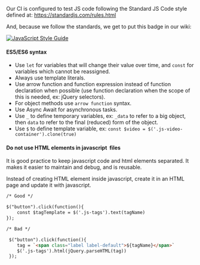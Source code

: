 Our CI is configured to test JS code following the Standard JS Code style defined at:
https://standardjs.com/rules.html

And, because we follow the standards, we get to put this badge in our wiki:

[![JavaScript Style Guide](https://cdn.rawgit.com/standard/standard/master/badge.svg)](https://github.com/standard/standard)
#### ES5/ES6 syntax
- Use `let` for variables that will change their value over time, and `const` for variables which cannot be reassigned.
- Always use template literals.
- Use arrow function and function expression instead of function declaration when possible (use function declaration when the scope of this is needed, ex: jQuery selectors).
- For object methods use `arrow function` syntax.
- Use Async Await for asynchronous tasks.
- Use `_` to define temporary variables, ex: `_data` to refer to a big object, then `data` to refer to the final (reduced) form of the object.
- Use `$` to define template variable, ex: `const $video = $('.js-video-container').clone(true)`
 

#### Do not use HTML elements in javascript  files
It is good practice to keep javascript code and html elements separated. It makes it easier to maintain and debug, and  is reusable. 

Instead of creating HTML element inside javascript, create it in an HTML page and update it with javascript.

```html
/* Good */

$("button").click(function(){
    const $tagTemplate = $('.js-tags').text(tagName)
});

/* Bad */

 $("button").click(function(){
    tag = `<span class="label label-default">${tagName}</span>`
    $('.js-tags').html(jQuery.parseHTML(tag))
 });

```